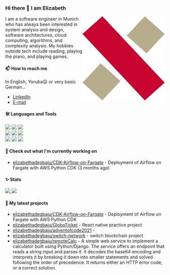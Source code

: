 ### Hi there 👋 I am Elizabeth

<img align="right" src="https://raw.githubusercontent.com/kreuzwerkerbot/kreuzwerkerbot/master/assets/xw.png" width="260">

I am a software engineer in Munich who has always been interested in system analysis and design, software architectures, cloud computing, algorithms, and complexity analysis. My hobbies outside tech include reading, playing the piano, and playing games.

#### 📫 How to reach me
In English, Yoruba😜 or very basic German...

- [LinkedIn](https://linkedin.com/in/elizabethadegbaju)
- [E-mail](mailto:elizabeth.adegbaju@kreuzwerker.de)

#### 🛠 Languages and Tools
<p>
  <code><img width="10%" src="https://www.vectorlogo.zone/logos/python/python-horizontal.svg"></code>
  <code><img width="10%" src="https://www.vectorlogo.zone/logos/typescriptlang/typescriptlang-official.svg"></code>
  <code><img width="10%" src="https://www.vectorlogo.zone/logos/kotlinlang/kotlinlang-ar21.svg"></code>
  <br />
  <code><img width="10%" src="https://www.vectorlogo.zone/logos/dotnet/dotnet-horizontal.svg"></code>
  <code><img width="10%" src="https://www.vectorlogo.zone/logos/djangoproject/djangoproject-ar21.svg"></code>
  <code><img width="10%" src="https://www.vectorlogo.zone/logos/android/android-ar21.svg"></code>
  <br />
  <code><img width="10%" src="https://www.vectorlogo.zone/logos/amazon_aws/amazon_aws-ar21.svg"></code>
  <code><img width="10%" src="https://www.vectorlogo.zone/logos/docker/docker-ar21.svg"></code>
  <code><img width="10%" src="https://www.vectorlogo.zone/logos/reactjs/reactjs-ar21.svg"></code>
  <br />
 
</p>

#### 👷 Check out what I'm currently working on

- [elizabethadegbaju/CDK-Airflow-on-Fargate](https://github.com/elizabethadegbaju/CDK-Airflow-on-Fargate) - Deployment of Airflow on Fargate with AWS Python CDK (3 months ago)


#### ✨ Stats
<a href="https://github.com/elizabethadegbaju">
  <img height="170px" src="https://github-readme-stats.vercel.app/api?username=elizabethadegbaju&count_private=true&show_icons=true&theme=synthwave" />
</a>
<a href="https://github.com/elizabethadegbaju">
  <img height="170px" src="https://github-readme-stats.vercel.app/api/top-langs/?username=elizabethadegbaju&layout=compact&show_icons=true&theme=synthwave" />
</a>

#### 🌱 My latest projects

- [elizabethadegbaju/CDK-Airflow-on-Fargate](https://github.com/elizabethadegbaju/CDK-Airflow-on-Fargate) - Deployment of Airflow on Fargate with AWS Python CDK
- [elizabethadegbaju/GloboTicket](https://github.com/elizabethadegbaju/GloboTicket) - React native practice project
- [elizabethadegbaju/adventofcode2021](https://github.com/elizabethadegbaju/adventofcode2021) - 
- [elizabethadegbaju/switch-network](https://github.com/elizabethadegbaju/switch-network) - switch blockchain project
- [elizabethadegbaju/remoteCalc](https://github.com/elizabethadegbaju/remoteCalc) - A simple web service to implement a calculator built using Python/Django. The service offers an endpoint that reads a string input and parses it. it decodes the base64 encoding and interprets it by breaking it down into smaller statements and solved following the order of precedence. It returns either an HTTP error code, or a correct solution.






